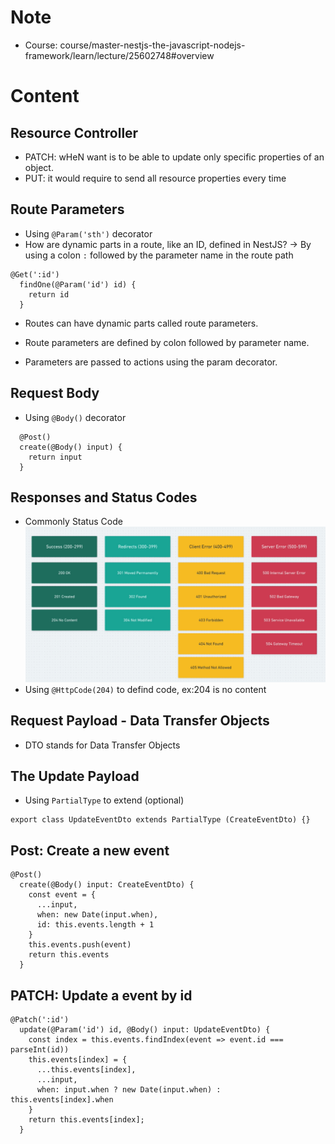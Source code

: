 # Note
- Course: course/master-nestjs-the-javascript-nodejs-framework/learn/lecture/25602748#overview

# Content
## Resource Controller
- PATCH: wHeN want is to be able to update only specific properties of an object.
- PUT: it would require to send all resource properties every time

##  Route Parameters
- Using `@Param('sth')` decorator 
- How are dynamic parts in a route, like an ID, defined in NestJS?
-> By using a colon `:` followed by the parameter name in the route path
```
@Get(':id')
  findOne(@Param('id') id) {
    return id
  }
```
- Routes can have dynamic parts called route parameters.

- Route parameters are defined by colon followed by parameter name.

- Parameters are passed to actions using the param decorator.

## Request Body
- Using `@Body()` decorator 
```
  @Post()
  create(@Body() input) {
    return input
  }
```

## Responses and Status Codes
- Commonly Status Code 
![commonly-status-code](images/002-commonly-status-code.png)
- Using `@HttpCode(204)` to defind code, ex:204 is no content

## Request Payload - Data Transfer Objects
- DTO stands for Data Transfer Objects

## The Update Payload
- Using `PartialType` to extend (optional)
```
export class UpdateEventDto extends PartialType (CreateEventDto) {}
``` 
## Post: Create a new event
```
@Post()
  create(@Body() input: CreateEventDto) {
    const event = {
      ...input,
      when: new Date(input.when),
      id: this.events.length + 1
    }
    this.events.push(event)
    return this.events
  }
```

## PATCH: Update a event by id
```
@Patch(':id')
  update(@Param('id') id, @Body() input: UpdateEventDto) {
    const index = this.events.findIndex(event => event.id === parseInt(id))
    this.events[index] = {
      ...this.events[index],
      ...input,
      when: input.when ? new Date(input.when) : this.events[index].when
    }
    return this.events[index];
  }
```
